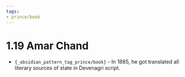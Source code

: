 ```yaml
---
tags:
- prince/book
---
```

   
# 1.19 Amar Chand   
* `{_obsidian_pattern_tag_prince/book}` - In 1885, he got translated all literary sources of state in Devenagri script.